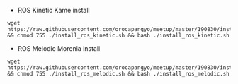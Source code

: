 

- ROS Kinetic Kame install
~~~
wget https://raw.githubusercontent.com/orocapangyo/meetup/master/190830/install_ros_kinetic.sh && chmod 755 ./install_ros_kinetic.sh && bash ./install_ros_kinetic.sh
~~~

- ROS Melodic Morenia install
~~~
wget https://raw.githubusercontent.com/orocapangyo/meetup/master/190830/install_ros_melodic.sh && chmod 755 ./install_ros_melodic.sh && bash ./install_ros_melodic.sh
~~~

